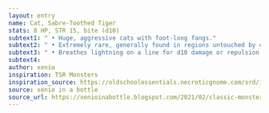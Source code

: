 ```yaml
---
layout: entry 
name: Cat, Sabre-Toothed Tiger
stats: 8 HP, STR 15, bite (d10)
subtext1: " • Huge, aggressive cats with foot-long fangs."
subtext2: " • Extremely rare, generally found in regions untouched by civilization."
subtext3: " • Breathes lightning on a line for d10 damage or repulsion gas in a cone, pushing victims away."
subtext4: 
author: xenio
inspiration: TSR Monsters
inspiration_source: https://oldschoolessentials.necroticgnome.com/srd/index.php/Monster_Descriptions
source: xenio in a bottle
source_url: https://xenioinabottle.blogspot.com/2021/02/classic-monsters-for-cairnito-part-1.html
---
```

